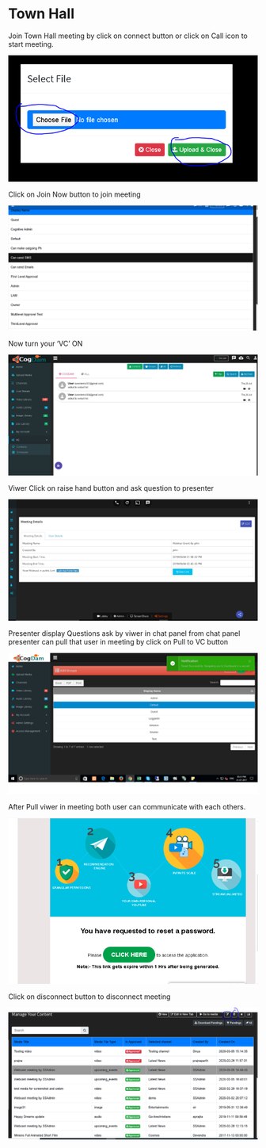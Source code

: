 # Town Hall

Join Town Hall meeting by click on connect button or click on Call icon to start meeting.

![](../../.gitbook/assets/image%20%28253%29.png)

Click on Join Now button to join meeting

![](../../.gitbook/assets/image%20%28247%29.png)

Now turn your ‘VC’ ON

![](../../.gitbook/assets/image%20%28156%29.png)

Viwer Click on raise hand button and ask question to presenter

![](../../.gitbook/assets/image%20%2818%29.png)

Presenter display Questions ask by viwer in chat panel from chat panel presenter can pull that user in meeting by click on Pull to VC button

![](../../.gitbook/assets/image%20%28250%29.png)

After Pull viwer in meeting both user can communicate with each others.

![](../../.gitbook/assets/image%20%28214%29.png)

Click on disconnect button to disconnect meeting

![](../../.gitbook/assets/image%20%28223%29.png)

